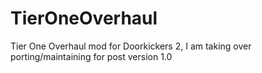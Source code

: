 # TierOneOverhaul
Tier One Overhaul mod for Doorkickers 2, I am taking over porting/maintaining for post version 1.0 
